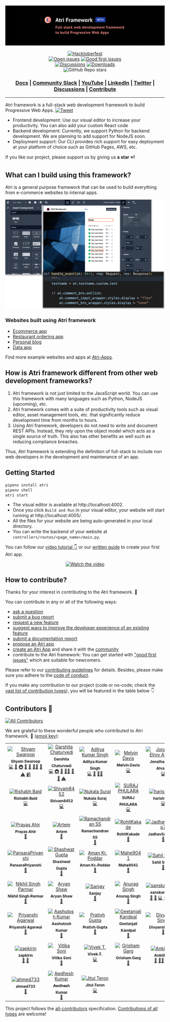 ![banner](readme-assets/github_beta.png)

<div align="center">

  <a href="https://github.com/Atri-Labs/atrilabs-engine/issues?q=is%3Aopen+is%3Aissue+label%3Ahacktoberfest" target="_blank"><img src="https://img.shields.io/github/hacktoberfest/2022/Atri-Labs/atrilabs-engine" alt="Hacktoberfest"></a>
  </br>
  <a href="https://github.com/Atri-Labs/atrilabs-engine/issues" target="_blank"><img src="https://img.shields.io/github/issues/Atri-Labs/atrilabs-engine?color=FEF08A" alt="Open issues"></a>
  <a href="https://github.com/Atri-Labs/atrilabs-engine/issues?q=is%3Aissue+is%3Aopen+label%3A%22good+first+issue%22" target="_blank"><img src="https://img.shields.io/github/issues/Atri-Labs/atrilabs-engine/good%20first%20issue?color=FEF08A" alt="Good first issues"></a>
  </br>
  <a href="https://github.com/Atri-Labs/atrilabs-engine/discussions" target="_blank"><img src="https://img.shields.io/github/discussions/Atri-Labs/atrilabs-engine?color=DB2777" alt="Discussions"></a>
  <a href="https://pepy.tech/badge/atri" target="_blank"><img src="https://pepy.tech/badge/atri" alt="Downloads"></a>
  </br>
  ![GitHub Repo stars](https://img.shields.io/github/stars/Atri-Labs/atrilabs-engine?style=social)
  <h3 align="center">
    <a href="https://docs.atrilabs.com/">Docs</a>
    <span> | </span>
    <a href="https://join.slack.com/t/atricommunity/shared_invite/zt-1e756m1at-bZBxngvw7KWWO0riI4pc0w">Community Slack</a>
    <span> | </span>
    <a href="https://www.youtube.com/channel/UC1uR2Q5x_8olWS_Y4PdK1Bw">YouTube</a>
    <span> | </span>
    <a href="https://www.linkedin.com/company/atri-labs">LinkedIn</a>
    <span> | </span>
    <a href="https://twitter.com/atrilabs">Twitter</a>
    <span> | </span>
    <a href="https://github.com/Atri-Labs/atrilabs-engine/discussions">Discussions</a>
    <span> | </span>
    <a href="https://github.com/mindsdb/mindsdb/projects">Contribute</a>
  </h3>
  
</div>

----------------------------------------

Atri framework is a full-stack web development framework to build Progressive Web Apps. [![Tweet](https://img.shields.io/twitter/url/http/shields.io.svg?style=social)](https://twitter.com/intent/tweet?text=Check%20out%20this%20new%20full-stack%20web%20development%20framework:%20&url=https://github.com/Atri-Labs/atrilabs-engine&via=atrilabs&hashtags=webframework,fullstack,react,python)

- Frontend development: Use our visual editor to increase your productivity. You can also add your custom React code
- Backend development: Currently, we support Python for backend development. We are planning to add support for NodeJS soon. 
- Deployment support: Our CLI provides rich support for easy deployment at your platform of choice such as GitHub Pages, AWS, etc. 

If you like our project, please support us by giving us **a star ⭐!**

## What can I build using this framework?

Atri is a general purpose framework that can be used to build everything from e-commerce websites to internal apps. 


![teaser-image](readme-assets/teaser-image.png)


### Websites built using Atri framework

- [Ecommerce app](https://atri-apps.github.io/full_stack_ecommerce_website)
- [Restaurant ordering app](https://atri-apps.github.io/restaurant_website)
- [Personal blog](https://atri-apps.github.io/personal_blog/)
- [Data app](https://atri-apps.github.io/review_tabular_data/)

Find more example websites and apps at [Atri-Apps](https://github.com/orgs/Atri-Apps/repositories). 

## How is Atri framework different from other web development frameworks?

1. Atri framework is not just limited to the JavaScript world. You can use this framework with many languages such as Python, NodeJS (upcoming), etc.
2. Atri framework comes with a suite of productivity tools such as visual editor, asset management tools, etc. that significantly reduce development time from months to hours.
3.  Using Atri framework, developers do not need to write and document REST APIs. Instead, they rely upon the object model which acts as a single source of truth. This also has other benefits as well such as reducing compliance breaches. 

Thus, Atri framework is extending the definition of full-stack to include non web developers in the development and maintenance of an app.

## Getting Started

```shell
pipenv install atri
pipenv shell
atri start
```

- The visual editor is available at http://localhost:4002. 
- Once you click `Build and Run` in your visual editor, your website will start running at http://localhost:4005/. 
- All the files for your website are being auto-generated in your local directory.
- You can write the backend of your website at `controllers/routes/<page_name>/main.py`.

You can follow our [video tutorial 👇](https://www.youtube.com/watch?v=cNCUVF9o8oY) or our [written guide](https://docs.atrilabs.com/getting-started/create-app) to create your first Atri app. 

<div align="center">

  [![Watch the video](https://img.youtube.com/vi/cNCUVF9o8oY/0.jpg)](https://youtu.be/cNCUVF9o8oY)

</div>

## How to contribute?

Thanks for your interest in contributing to the Atri framework. 💖

You can contribute in any or all of the following ways: 

- [ask a question](https://github.com/Atri-Labs/atrilabs-engine/discussions)
- [submit a bug report](https://github.com/Atri-Labs/atrilabs-engine/issues/new/choose)
- [request a new feature](https://github.com/Atri-Labs/atrilabs-engine/issues/new/choose)
- [suggest ways to improve the developer experience of an existing feature](https://github.com/Atri-Labs/atrilabs-engine/issues/new/choose)
- [submit a documentation report](https://github.com/Atri-Labs/atrilabs-engine/issues/new/choose)
- [propose an Atri app](https://github.com/Atri-Labs/atrilabs-engine/issues/new/choose)
- [create an Atri App](https://github.com/orgs/Atri-Apps/repositories) and share it with the [community](https://github.com/Atri-Labs/atrilabs-engine/discussions/categories/show-and-tell)
- contribute to the Atri framework: You can get started with ["good first issues"](https://github.com/Atri-Labs/atrilabs-engine/issues?q=is%3Aissue+is%3Aopen+label%3A%22good+first+issue%22) which are suitable for newcomers. 

Please refer to our [contributing guidelines](CONTRIBUTING.md) for details. Besides, please make sure you adhere to the [code of conduct](CODE_OF_CONDUCT.md). 

If you make any contribution to our project (code or no-code; check the [vast list of contribution types](https://allcontributors.org/docs/en/emoji-key)), you will be featured in the table below 👇

## Contributors 🎉

<!-- ALL-CONTRIBUTORS-BADGE:START - Do not remove or modify this section -->
[![All Contributors](https://img.shields.io/badge/all_contributors-52-orange.svg?style=flat-square)](#contributors-)
<!-- ALL-CONTRIBUTORS-BADGE:END -->

We are grateful to these wonderful people who contributed to Atri framework. 🙏 ([emoji key](https://allcontributors.org/docs/en/emoji-key)):

<!-- ALL-CONTRIBUTORS-LIST:START - Do not remove or modify this section -->
<!-- prettier-ignore-start -->
<!-- markdownlint-disable -->
<table>
  <tbody>
    <tr>
      <td align="center"><a href="https://github.com/cruxcode"><img src="https://avatars.githubusercontent.com/u/30747788?v=4?s=100" width="100px;" alt="Shyam Swaroop"/><br /><sub><b>Shyam Swaroop</b></sub></a><br /><a href="https://github.com/Atri-Labs/atrilabs-engine/commits?author=cruxcode" title="Code">💻</a> <a href="https://github.com/Atri-Labs/atrilabs-engine/commits?author=cruxcode" title="Documentation">📖</a> <a href="#infra-cruxcode" title="Infrastructure (Hosting, Build-Tools, etc)">🚇</a> <a href="#projectManagement-cruxcode" title="Project Management">📆</a> <a href="#maintenance-cruxcode" title="Maintenance">🚧</a> <a href="#mentoring-cruxcode" title="Mentoring">🧑‍🏫</a> <a href="https://github.com/Atri-Labs/atrilabs-engine/pulls?q=is%3Apr+reviewed-by%3Acruxcode" title="Reviewed Pull Requests">👀</a> <a href="https://github.com/Atri-Labs/atrilabs-engine/commits?author=cruxcode" title="Tests">⚠️</a> <a href="#video-cruxcode" title="Videos">📹</a></td>
      <td align="center"><a href="https://www.linkedin.com/in/darshitac/"><img src="https://avatars.githubusercontent.com/u/102641692?v=4?s=100" width="100px;" alt="Darshita Chaturvedi"/><br /><sub><b>Darshita Chaturvedi</b></sub></a><br /><a href="https://github.com/Atri-Labs/atrilabs-engine/commits?author=darshitac11" title="Code">💻</a> <a href="#infra-darshitac11" title="Infrastructure (Hosting, Build-Tools, etc)">🚇</a> <a href="#maintenance-darshitac11" title="Maintenance">🚧</a> <a href="#mentoring-darshitac11" title="Mentoring">🧑‍🏫</a> <a href="#projectManagement-darshitac11" title="Project Management">📆</a> <a href="https://github.com/Atri-Labs/atrilabs-engine/pulls?q=is%3Apr+reviewed-by%3Adarshitac11" title="Reviewed Pull Requests">👀</a> <a href="https://github.com/Atri-Labs/atrilabs-engine/commits?author=darshitac11" title="Tests">⚠️</a></td>
      <td align="center"><a href="https://github.com/adityaxpique"><img src="https://avatars.githubusercontent.com/u/56078748?v=4?s=100" width="100px;" alt="Aditya Kumar Singh"/><br /><sub><b>Aditya Kumar Singh</b></sub></a><br /><a href="https://github.com/Atri-Labs/atrilabs-engine/commits?author=adityaxpique" title="Code">💻</a> <a href="#maintenance-adityaxpique" title="Maintenance">🚧</a> <a href="#mentoring-adityaxpique" title="Mentoring">🧑‍🏫</a></td>
      <td align="center"><a href="https://www.melvindavis.me/"><img src="https://avatars.githubusercontent.com/u/7814072?v=4?s=100" width="100px;" alt="Melvin Davis"/><br /><sub><b>Melvin Davis</b></sub></a><br /><a href="https://github.com/Atri-Labs/atrilabs-engine/commits?author=melvinodsa" title="Code">💻</a></td>
      <td align="center"><a href="https://github.com/jonathanalvares9009"><img src="https://avatars.githubusercontent.com/u/74007627?v=4?s=100" width="100px;" alt="Jonathan Elroy Alvares"/><br /><sub><b>Jonathan Elroy Alvares</b></sub></a><br /><a href="https://github.com/Atri-Labs/atrilabs-engine/commits?author=jonathanalvares9009" title="Code">💻</a></td>
      <td align="center"><a href="https://github.com/Supratim30"><img src="https://avatars.githubusercontent.com/u/49454292?v=4?s=100" width="100px;" alt="Supratim Majumder"/><br /><sub><b>Supratim Majumder</b></sub></a><br /><a href="https://github.com/Atri-Labs/atrilabs-engine/commits?author=Supratim30" title="Code">💻</a></td>
      <td align="center"><a href="https://github.com/MuminAhmadKhan"><img src="https://avatars.githubusercontent.com/u/63766734?v=4?s=100" width="100px;" alt="MuminAhmadKhan"/><br /><sub><b>MuminAhmadKhan</b></sub></a><br /><a href="https://github.com/Atri-Labs/atrilabs-engine/commits?author=MuminAhmadKhan" title="Code">💻</a></td>
    </tr>
    <tr>
      <td align="center"><a href="https://github.com/Rishabh2012329"><img src="https://avatars.githubusercontent.com/u/57484495?v=4?s=100" width="100px;" alt="Rishabh Baid"/><br /><sub><b>Rishabh Baid</b></sub></a><br /><a href="https://github.com/Atri-Labs/atrilabs-engine/commits?author=Rishabh2012329" title="Code">💻</a></td>
      <td align="center"><a href="https://github.com/Shivam8452"><img src="https://avatars.githubusercontent.com/u/97235825?v=4?s=100" width="100px;" alt="Shivam8452"/><br /><sub><b>Shivam8452</b></sub></a><br /><a href="https://github.com/Atri-Labs/atrilabs-engine/commits?author=Shivam8452" title="Code">💻</a></td>
      <td align="center"><a href="https://lucidmach.vercel.app/"><img src="https://avatars.githubusercontent.com/u/39376102?v=4?s=100" width="100px;" alt="Nukala Suraj"/><br /><sub><b>Nukala Suraj</b></sub></a><br /><a href="https://github.com/Atri-Labs/atrilabs-engine/commits?author=LucidMach" title="Code">💻</a></td>
      <td align="center"><a href="https://github.com/SurajPhulara"><img src="https://avatars.githubusercontent.com/u/73554410?v=4?s=100" width="100px;" alt="SURAJ PHULARA"/><br /><sub><b>SURAJ PHULARA</b></sub></a><br /><a href="https://github.com/Atri-Labs/atrilabs-engine/commits?author=SurajPhulara" title="Code">💻</a></td>
      <td align="center"><a href="https://github.com/harishfalco"><img src="https://avatars.githubusercontent.com/u/62054469?v=4?s=100" width="100px;" alt="harishfalco"/><br /><sub><b>harishfalco</b></sub></a><br /><a href="https://github.com/Atri-Labs/atrilabs-engine/commits?author=harishfalco" title="Code">💻</a></td>
      <td align="center"><a href="https://github.com/Tej-git-212"><img src="https://avatars.githubusercontent.com/u/69730029?v=4?s=100" width="100px;" alt="Tejaswini AVSV"/><br /><sub><b>Tejaswini AVSV</b></sub></a><br /><a href="https://github.com/Atri-Labs/atrilabs-engine/commits?author=Tej-git-212" title="Code">💻</a></td>
      <td align="center"><a href="https://github.com/ayushi0809"><img src="https://avatars.githubusercontent.com/u/42436449?v=4?s=100" width="100px;" alt="ayushi0809"/><br /><sub><b>ayushi0809</b></sub></a><br /><a href="#userTesting-ayushi0809" title="User Testing">📓</a></td>
    </tr>
    <tr>
      <td align="center"><a href="https://github.com/Potato-29"><img src="https://avatars.githubusercontent.com/u/53327808?v=4?s=100" width="100px;" alt="Prayas Ahir"/><br /><sub><b>Prayas Ahir</b></sub></a><br /><a href="#userTesting-Potato-29" title="User Testing">📓</a></td>
      <td align="center"><a href="https://github.com/corners2wall"><img src="https://avatars.githubusercontent.com/u/110557519?v=4?s=100" width="100px;" alt="Artem"/><br /><sub><b>Artem</b></sub></a><br /><a href="#research-corners2wall" title="Research">🔬</a></td>
      <td align="center"><a href="https://github.com/RamAIbot"><img src="https://avatars.githubusercontent.com/u/54279782?v=4?s=100" width="100px;" alt="Ramachandran SS"/><br /><sub><b>Ramachandran SS</b></sub></a><br /><a href="#userTesting-RamAIbot" title="User Testing">📓</a></td>
      <td align="center"><a href="https://github.com/RohitKakade"><img src="https://avatars.githubusercontent.com/u/89378775?v=4?s=100" width="100px;" alt="RohitKakade"/><br /><sub><b>RohitKakade</b></sub></a><br /><a href="#userTesting-RohitKakade" title="User Testing">📓</a></td>
      <td align="center"><a href="https://github.com/JadhavSankalp7"><img src="https://avatars.githubusercontent.com/u/68782251?v=4?s=100" width="100px;" alt="JadhavSankalp7"/><br /><sub><b>JadhavSankalp7</b></sub></a><br /><a href="#userTesting-JadhavSankalp7" title="User Testing">📓</a></td>
      <td align="center"><a href="https://github.com/harikishantk"><img src="https://avatars.githubusercontent.com/u/58771359?v=4?s=100" width="100px;" alt="Harikishan TK"/><br /><sub><b>Harikishan TK</b></sub></a><br /><a href="#userTesting-harikishantk" title="User Testing">📓</a></td>
      <td align="center"><a href="https://github.com/Sayak-singha"><img src="https://avatars.githubusercontent.com/u/69098567?v=4?s=100" width="100px;" alt="Sayak Singha"/><br /><sub><b>Sayak Singha</b></sub></a><br /><a href="#userTesting-Sayak-singha" title="User Testing">📓</a></td>
    </tr>
    <tr>
      <td align="center"><a href="https://github.com/PansaraPriyanshi"><img src="https://avatars.githubusercontent.com/u/72371836?v=4?s=100" width="100px;" alt="PansaraPriyanshi"/><br /><sub><b>PansaraPriyanshi</b></sub></a><br /><a href="#userTesting-PansaraPriyanshi" title="User Testing">📓</a></td>
      <td align="center"><a href="https://github.com/shashtag"><img src="https://avatars.githubusercontent.com/u/54642876?v=4?s=100" width="100px;" alt="Shashwat Gupta"/><br /><sub><b>Shashwat Gupta</b></sub></a><br /><a href="#userTesting-shashtag" title="User Testing">📓</a></td>
      <td align="center"><a href="https://aman10.web.app/"><img src="https://avatars.githubusercontent.com/u/76661001?v=4?s=100" width="100px;" alt="Aman Kr. Poddar"/><br /><sub><b>Aman Kr. Poddar</b></sub></a><br /><a href="#userTesting-Am10aN16" title="User Testing">📓</a></td>
      <td align="center"><a href="https://github.com/Mahe9041"><img src="https://avatars.githubusercontent.com/u/84344925?v=4?s=100" width="100px;" alt="Mahe9041"/><br /><sub><b>Mahe9041</b></sub></a><br /><a href="#userTesting-Mahe9041" title="User Testing">📓</a></td>
      <td align="center"><a href="https://github.com/sahilsuman933"><img src="https://avatars.githubusercontent.com/u/34382211?v=4?s=100" width="100px;" alt="Sahil Suman"/><br /><sub><b>Sahil Suman</b></sub></a><br /><a href="#userTesting-sahilsuman933" title="User Testing">📓</a></td>
      <td align="center"><a href="https://github.com/vamsirevada"><img src="https://avatars.githubusercontent.com/u/38239734?v=4?s=100" width="100px;" alt="Vamsi Revada"/><br /><sub><b>Vamsi Revada</b></sub></a><br /><a href="#userTesting-vamsirevada" title="User Testing">📓</a></td>
      <td align="center"><a href="https://www.linkedin.com/in/ayush-kumar-shukla/"><img src="https://avatars.githubusercontent.com/u/68881799?v=4?s=100" width="100px;" alt="Ayush Kumar Shukla"/><br /><sub><b>Ayush Kumar Shukla</b></sub></a><br /><a href="#userTesting-Ayush-k-Shukla" title="User Testing">📓</a></td>
    </tr>
    <tr>
      <td align="center"><a href="https://github.com/Nikhil-Singh-Parmar"><img src="https://avatars.githubusercontent.com/u/72020334?v=4?s=100" width="100px;" alt="Nikhil Singh Parmar"/><br /><sub><b>Nikhil Singh Parmar</b></sub></a><br /><a href="#userTesting-Nikhil-Singh-Parmar" title="User Testing">📓</a></td>
      <td align="center"><a href="https://github.com/aryans1319"><img src="https://avatars.githubusercontent.com/u/72180855?v=4?s=100" width="100px;" alt="Aryan Shaw"/><br /><sub><b>Aryan Shaw</b></sub></a><br /><a href="#userTesting-aryans1319" title="User Testing">📓</a></td>
      <td align="center"><a href="https://sanjayz.netlify.app/"><img src="https://avatars.githubusercontent.com/u/102804548?v=4?s=100" width="100px;" alt="Sanjay"/><br /><sub><b>Sanjay</b></sub></a><br /><a href="https://github.com/Atri-Labs/atrilabs-engine/issues?q=author%3Asanjayk0508" title="Bug reports">🐛</a></td>
      <td align="center"><a href="https://www.linkedin.com/in/anurag-singh-a428a61ab/"><img src="https://avatars.githubusercontent.com/u/63997049?v=4?s=100" width="100px;" alt="Anurag Singh"/><br /><sub><b>Anurag Singh</b></sub></a><br /><a href="https://github.com/Atri-Labs/atrilabs-engine/issues?q=author%3Aanuragc10" title="Bug reports">🐛</a></td>
      <td align="center"><a href="https://github.com/sanskarg348"><img src="https://avatars.githubusercontent.com/u/56079398?v=4?s=100" width="100px;" alt="sanskar gupta"/><br /><sub><b>sanskar gupta</b></sub></a><br /><a href="https://github.com/Atri-Labs/atrilabs-engine/issues?q=author%3Asanskarg348" title="Bug reports">🐛</a> <a href="https://github.com/Atri-Labs/atrilabs-engine/commits?author=sanskarg348" title="Documentation">📖</a> <a href="https://github.com/Atri-Labs/atrilabs-engine/commits?author=sanskarg348" title="Code">💻</a> <a href="#example-sanskarg348" title="Examples">💡</a> <a href="#promotion-sanskarg348" title="Promotion">📣</a> <a href="#video-sanskarg348" title="Videos">📹</a></td>
      <td align="center"><a href="https://github.com/devsachin007"><img src="https://avatars.githubusercontent.com/u/79436926?v=4?s=100" width="100px;" alt="Sachin Sharma"/><br /><sub><b>Sachin Sharma</b></sub></a><br /><a href="#question-devsachin007" title="Answering Questions">💬</a></td>
      <td align="center"><a href="https://github.com/Suryapp8"><img src="https://avatars.githubusercontent.com/u/113302256?v=4?s=100" width="100px;" alt="Surya Pandey"/><br /><sub><b>Surya Pandey</b></sub></a><br /><a href="#question-Suryapp8" title="Answering Questions">💬</a></td>
    </tr>
    <tr>
      <td align="center"><a href="https://github.com/ipriyanshi1708"><img src="https://avatars.githubusercontent.com/u/92941945?v=4?s=100" width="100px;" alt="Priyanshi Agarwal"/><br /><sub><b>Priyanshi Agarwal</b></sub></a><br /><a href="#question-ipriyanshi1708" title="Answering Questions">💬</a></td>
      <td align="center"><a href="http://aashutosh-kr.github.io"><img src="https://avatars.githubusercontent.com/u/95764284?v=4?s=100" width="100px;" alt="Aashutosh Kumar"/><br /><sub><b>Aashutosh Kumar</b></sub></a><br /><a href="#question-Aashutosh-kr" title="Answering Questions">💬</a></td>
      <td align="center"><a href="https://github.com/prativh24"><img src="https://avatars.githubusercontent.com/u/71186265?v=4?s=100" width="100px;" alt="Prativh Gupta"/><br /><sub><b>Prativh Gupta</b></sub></a><br /><a href="#question-prativh24" title="Answering Questions">💬</a></td>
      <td align="center"><a href="https://github.com/geetanjalikandpal21"><img src="https://avatars.githubusercontent.com/u/79351146?v=4?s=100" width="100px;" alt="Geetanjali Kandpal"/><br /><sub><b>Geetanjali Kandpal</b></sub></a><br /><a href="#question-geetanjalikandpal21" title="Answering Questions">💬</a></td>
      <td align="center"><a href="https://github.com/DivyanshSingh786"><img src="https://avatars.githubusercontent.com/u/93871896?v=4?s=100" width="100px;" alt="Divyansh Singh"/><br /><sub><b>Divyansh Singh</b></sub></a><br /><a href="#question-DivyanshSingh786" title="Answering Questions">💬</a></td>
      <td align="center"><a href="https://github.com/wereign"><img src="https://avatars.githubusercontent.com/u/101888489?v=4?s=100" width="100px;" alt="Virenn Jay"/><br /><sub><b>Virenn Jay</b></sub></a><br /><a href="https://github.com/Atri-Labs/atrilabs-engine/issues?q=author%3Awereign" title="Bug reports">🐛</a></td>
      <td align="center"><a href="https://github.com/rohinirai010"><img src="https://avatars.githubusercontent.com/u/96288899?v=4?s=100" width="100px;" alt="ROHINI RAI"/><br /><sub><b>ROHINI RAI</b></sub></a><br /><a href="#userTesting-rohinirai010" title="User Testing">📓</a></td>
    </tr>
    <tr>
      <td align="center"><a href="https://github.com/zapkirin"><img src="https://avatars.githubusercontent.com/u/112710485?v=4?s=100" width="100px;" alt="zapkirin"/><br /><sub><b>zapkirin</b></sub></a><br /><a href="https://github.com/Atri-Labs/atrilabs-engine/commits?author=zapkirin" title="Documentation">📖</a> <a href="#question-zapkirin" title="Answering Questions">💬</a></td>
      <td align="center"><a href="https://github.com/Vitika9"><img src="https://avatars.githubusercontent.com/u/79760854?v=4?s=100" width="100px;" alt="Vitika Soni"/><br /><sub><b>Vitika Soni</b></sub></a><br /><a href="https://github.com/Atri-Labs/atrilabs-engine/issues?q=author%3AVitika9" title="Bug reports">🐛</a></td>
      <td align="center"><a href="https://www.codechef.com/users/dumbledog"><img src="https://avatars.githubusercontent.com/u/63693789?v=4?s=100" width="100px;" alt="Vivek T."/><br /><sub><b>Vivek T.</b></sub></a><br /><a href="https://github.com/Atri-Labs/atrilabs-engine/commits?author=VivekThazhathattil" title="Code">💻</a></td>
      <td align="center"><a href="https://github.com/grishamg"><img src="https://avatars.githubusercontent.com/u/90051331?v=4?s=100" width="100px;" alt="Grisham Garg"/><br /><sub><b>Grisham Garg</b></sub></a><br /><a href="https://github.com/Atri-Labs/atrilabs-engine/issues?q=author%3Agrishamg" title="Bug reports">🐛</a></td>
      <td align="center"><a href="https://github.com/Ankittripa"><img src="https://avatars.githubusercontent.com/u/95485610?v=4?s=100" width="100px;" alt="Ankittripa"/><br /><sub><b>Ankittripa</b></sub></a><br /><a href="#ideas-Ankittripa" title="Ideas, Planning, & Feedback">🤔</a> <a href="#mentoring-Ankittripa" title="Mentoring">🧑‍🏫</a> <a href="https://github.com/Atri-Labs/atrilabs-engine/issues?q=author%3AAnkittripa" title="Bug reports">🐛</a> <a href="#question-Ankittripa" title="Answering Questions">💬</a></td>
      <td align="center"><a href="http://www.codeholic.epizy.com"><img src="https://avatars.githubusercontent.com/u/68885196?v=4?s=100" width="100px;" alt="sahil kandpal"/><br /><sub><b>sahil kandpal</b></sub></a><br /><a href="https://github.com/Atri-Labs/atrilabs-engine/issues?q=author%3Asahilkandpal" title="Bug reports">🐛</a></td>
      <td align="center"><a href="https://github.com/khalid2203"><img src="https://avatars.githubusercontent.com/u/100707364?v=4?s=100" width="100px;" alt="Khalid Saifullah"/><br /><sub><b>Khalid Saifullah</b></sub></a><br /><a href="https://github.com/Atri-Labs/atrilabs-engine/issues?q=author%3Akhalid2203" title="Bug reports">🐛</a></td>
    </tr>
    <tr>
      <td align="center"><a href="https://github.com/ahmed733"><img src="https://avatars.githubusercontent.com/u/58221987?v=4?s=100" width="100px;" alt="ahmed733"/><br /><sub><b>ahmed733</b></sub></a><br /><a href="https://github.com/Atri-Labs/atrilabs-engine/issues?q=author%3Aahmed733" title="Bug reports">🐛</a></td>
      <td align="center"><a href="https://leetcode.com/awdhesh_kumar/"><img src="https://avatars.githubusercontent.com/u/100534409?v=4?s=100" width="100px;" alt="Awdhesh Kumar"/><br /><sub><b>Awdhesh Kumar</b></sub></a><br /><a href="https://github.com/Atri-Labs/atrilabs-engine/issues?q=author%3Aawdhesh-kumar27" title="Bug reports">🐛</a></td>
      <td align="center"><a href="https://github.com/Jitulteron7"><img src="https://avatars.githubusercontent.com/u/58761652?v=4?s=100" width="100px;" alt="Jitul Teron"/><br /><sub><b>Jitul Teron</b></sub></a><br /><a href="https://github.com/Atri-Labs/atrilabs-engine/commits?author=Jitulteron7" title="Code">💻</a></td>
    </tr>
  </tbody>
</table>

<!-- markdownlint-restore -->
<!-- prettier-ignore-end -->

<!-- ALL-CONTRIBUTORS-LIST:END -->
<!-- prettier-ignore-start -->
<!-- markdownlint-disable -->

<!-- markdownlint-restore -->
<!-- prettier-ignore-end -->

<!-- ALL-CONTRIBUTORS-LIST:END -->

This project follows the [all-contributors](https://allcontributors.org/) specification. [Contributions of all types](https://allcontributors.org/docs/en/emoji-key) are welcome!
